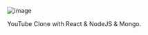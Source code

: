 ![image](https://github.com/IvailoManolov/YoutubeClone/assets/55989101/b72ae98d-8b60-48b2-a12e-d711f65372d9)

YouTube Clone with React & NodeJS & Mongo.

